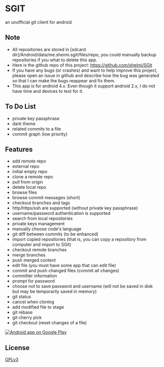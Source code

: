 SGIT
====

an unofficial git client for android

Note
-------
* All repositories are stored in [sdcard dir]/Android/data/me.sheimi.sgit/files/repo, you could manually backup repositories if you what to delete this app.
* Here is the github repo of this project: https://github.com/sheimi/SGit
* If you have any bugs (or crashes) and want to help improve this project, please open an issue in github and describe how the bug was generated so that I can make the bugs reappear and fix them.
* This app is for android 4.x. Even though it support android 2.x, I do not have time and devices to test for it.

To Do List
---------------
* private key passphrase
* dark theme
* related commits to a file
* commit graph (low priority)

Features
------------
* add remote repo
* external repo
* initial empty repo
* clone a remote repo
* pull from origin
* delete local repo
* browse files
* browse commit messages (short)
* checkout branches and tags
* http/https/ssh are supported (without private key passphrase)
* username/password authentication is supported
* search from local repositories
* private keys management
* manually choose code's language
* git diff between commits (to be enhanced)
* import copied repositories (that is, you can copy a repository from computer and import to SGit)
* checkout remote branches
* merge branches
* push merged content
* edit file (you must have some app that can edit file)
* commit and push changed files (commit all changes)
* committer information
* prompt for password
* choose not to save password and username (will not be saved in disk but may be temporarily saved in memory)
* git status
* cancel when cloning
* add modified file to stage
* git rebase
* git cherry pick
* git checkout <file> (reset changes of a file)


<a href="https://play.google.com/store/apps/details?id=me.sheimi.sgit"><img alt="Android app on Google Play" src="https://developer.android.com/images/brand/en_app_rgb_wo_45.png" /></a>



License
-------

[GPLv3](./LICENSE)
